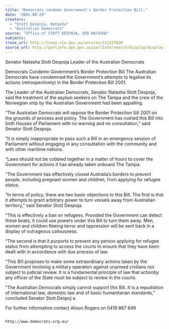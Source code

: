 ```yaml
---
title: "Democrats condemn Government's Border Protection Bill."
date: "2001-08-29"
creators:
  - "Stott Despoja, Natasha"
  - "Australian Democrats"
source: "Office of STOTT DESPOJA, SEN NATASHA"
subjects:
trove_url: http://trove.nla.gov.au/version/211227820
source_url: http://parlinfo.aph.gov.au/parlInfo/search/display/display.w3p;query=Id%3A%22media/pressrel/VTH86%22
---
```


  Senator Natasha Stott Despoja  Leader of the Australian Democrats 

  Democrats Condemn Government’s Border  Protection Bill  The Australian Democrats have condemned the Government’s attempts to legalise its actions  (retrospectively) in the Border Protection Bill 2001. 

  The Leader of the Australian Democrats, Senator Natasha Stott Despoja, said the treatment of the  asylum seekers on The Tampa and the crew of the Norwegian ship by the Australian Government  had been appalling. 

  “The Australian Democrats will oppose the Border Protection Sill 2001 on the grounds of process  and policy. The Government has rushed this Bill into both Houses of Parliament with no warning  and no consultation,” said Senator Stott Despoja. 

  “It is simply inappropriate to pass such a Bill in an emergency session of Parliament without  engaging in any consultation with the community and with other maritime nations. 

  “Laws should not be cobbled together in a matter of hours to cover the Government for actions it  has already taken onboard The Tampa. 

  “The Government has effectively closed Australia’s borders to prevent people, including pregnant  women and children, from applying for refugee status. 

  “In terms of policy, there are two basic objections to this Bill. The first is that it attempts to grant  arbitrary power to turn vessels away from Australian territory,” said Senator Stott Despoja. 

  “This is effectively a ban on refugees. Provided the Government can detect these boats, it could use  powers under this Bill to turn them away. Men, women and children fleeing terror and oppression  will be sent back in a display of outrageous callousness. 

  “The second is that it purports to prevent any person applying for refugee status from attempting to  access the courts to ensure that they have been dealt with in accordance with due process of law. 

  “This Bill proposes to make some extraordinary actions taken by the Government involving a  military operation against unarmed civilians not subject to judicial review. It is a fundamental  principle of law that actionby any officer of the State must be subject to review in the courts. 

  “The Australian Democrats simply cannot support this Bill. It is a repudiation of international law,  domestic law and of basic humanitarian standards,” concluded Senator Stott Despoj a. 

  For further information contact Alison Rogers on 0419 867 649 

  ~~~~~ ~ ~ _ _ _ _ _ _ ~  

  http://www.democrats.org.au/ 

